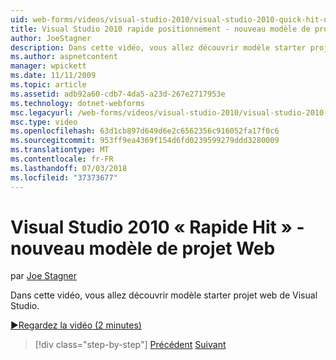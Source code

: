 ```yaml
---
uid: web-forms/videos/visual-studio-2010/visual-studio-2010-quick-hit-new-web-project-template
title: Visual Studio 2010 rapide positionnement - nouveau modèle de projet Web | Microsoft Docs
author: JoeStagner
description: Dans cette vidéo, vous allez découvrir modèle starter projet web de Visual Studio.
ms.author: aspnetcontent
manager: wpickett
ms.date: 11/11/2009
ms.topic: article
ms.assetid: adb92a60-cdb7-4da5-a23d-267e2717953e
ms.technology: dotnet-webforms
msc.legacyurl: /web-forms/videos/visual-studio-2010/visual-studio-2010-quick-hit-new-web-project-template
msc.type: video
ms.openlocfilehash: 63d1cb897d649d6e2c6562356c916052fa17f0c6
ms.sourcegitcommit: 953ff9ea4369f154d6fd0239599279ddd3280009
ms.translationtype: MT
ms.contentlocale: fr-FR
ms.lasthandoff: 07/03/2018
ms.locfileid: "37373677"
---
```

<a name="visual-studio-2010-quick-hit---new-web-project-template"></a>Visual Studio 2010 « Rapide Hit » - nouveau modèle de projet Web
====================
par [Joe Stagner](https://github.com/JoeStagner)

Dans cette vidéo, vous allez découvrir modèle starter projet web de Visual Studio.

[&#9654;Regardez la vidéo (2 minutes)](https://channel9.msdn.com/Blogs/ASP-NET-Site-Videos/visual-studio-2010-quick-hit-new-web-project-template)

> [!div class="step-by-step"]
> [Précédent](visual-studio-2010-quick-hit-multi-monitor-support.md)
> [Suivant](visual-studio-2010-quick-hit-new-multi-targeting.md)
